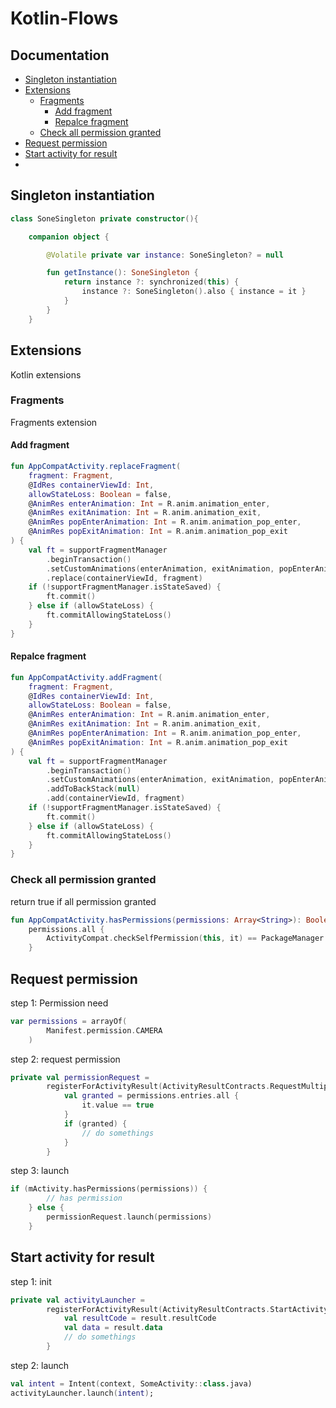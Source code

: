 # Kotlin-Flows

## Documentation

* [Singleton instantiation](#singleton-instantiation)
* [Extensions](#extensions)
    - [Fragments](#fragments)
        - [Add fragment](#add-fragment)
        - [Repalce fragment](#repalce-fragment)
    - [Check all permission granted](#check-all-permission-granted)
 * [Request permission](#request-permission)
 * [Start activity for result](#start-activity-for-result)
 * 


## Singleton instantiation

```kotlin
class SoneSingleton private constructor(){

    companion object {

        @Volatile private var instance: SoneSingleton? = null

        fun getInstance(): SoneSingleton {
            return instance ?: synchronized(this) {
                instance ?: SoneSingleton().also { instance = it }
            }
        }
    }

```

## Extensions

Kotlin extensions

### Fragments

Fragments extension

#### Add fragment

```kotlin
fun AppCompatActivity.replaceFragment(
    fragment: Fragment,
    @IdRes containerViewId: Int,
    allowStateLoss: Boolean = false,
    @AnimRes enterAnimation: Int = R.anim.animation_enter,
    @AnimRes exitAnimation: Int = R.anim.animation_exit,
    @AnimRes popEnterAnimation: Int = R.anim.animation_pop_enter,
    @AnimRes popExitAnimation: Int = R.anim.animation_pop_exit
) {
    val ft = supportFragmentManager
        .beginTransaction()
        .setCustomAnimations(enterAnimation, exitAnimation, popEnterAnimation, popExitAnimation)
        .replace(containerViewId, fragment)
    if (!supportFragmentManager.isStateSaved) {
        ft.commit()
    } else if (allowStateLoss) {
        ft.commitAllowingStateLoss()
    }
}
```

#### Repalce fragment

```kotlin
fun AppCompatActivity.addFragment(
    fragment: Fragment,
    @IdRes containerViewId: Int,
    allowStateLoss: Boolean = false,
    @AnimRes enterAnimation: Int = R.anim.animation_enter,
    @AnimRes exitAnimation: Int = R.anim.animation_exit,
    @AnimRes popEnterAnimation: Int = R.anim.animation_pop_enter,
    @AnimRes popExitAnimation: Int = R.anim.animation_pop_exit
) {
    val ft = supportFragmentManager
        .beginTransaction()
        .setCustomAnimations(enterAnimation, exitAnimation, popEnterAnimation, popExitAnimation)
        .addToBackStack(null)
        .add(containerViewId, fragment)
    if (!supportFragmentManager.isStateSaved) {
        ft.commit()
    } else if (allowStateLoss) {
        ft.commitAllowingStateLoss()
    }
}
```

### Check all permission granted

return true if all permission granted

```kotlin
fun AppCompatActivity.hasPermissions(permissions: Array<String>): Boolean =
    permissions.all {
        ActivityCompat.checkSelfPermission(this, it) == PackageManager.PERMISSION_GRANTED
    }
```

## Request permission

step 1: Permission need

```kotlin
var permissions = arrayOf(
        Manifest.permission.CAMERA
    )
```

step 2: request permission

```kotlin
private val permissionRequest =
        registerForActivityResult(ActivityResultContracts.RequestMultiplePermissions()) { permissions ->
            val granted = permissions.entries.all {
                it.value == true
            }
            if (granted) {
                // do somethings
            }
        }
```

step 3: launch

```kotlin
if (mActivity.hasPermissions(permissions)) {
        // has permission
    } else {
        permissionRequest.launch(permissions)
    }
```

## Start activity for result

step 1: init

```kotlin
private val activityLauncher =
        registerForActivityResult(ActivityResultContracts.StartActivityForResult()) { result ->
            val resultCode = result.resultCode
            val data = result.data
            // do somethings
        }
```

step 2: launch
```kotlin
val intent = Intent(context, SomeActivity::class.java)
activityLauncher.launch(intent);
```


